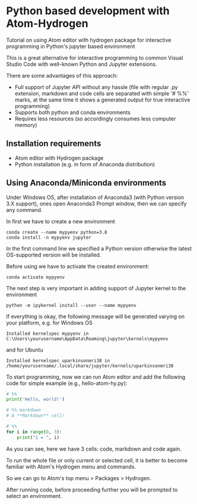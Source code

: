 # Python based development with Atom-Hydrogen
Tutorial on using Atom editor with hydrogen package for interactive programming in Python's jupyter based environment

This is a great alternative for interactive programming to common Visual Studio Code with well-known Python and Jupyter extensions.

There are some advantages of this approach:

- Full support of Jupyter API without any hassle (file with regular .py extension, markdown and code cells are separated with simple '# %%' marks, at the same time it shows a generated output for true interactive programming)
- Supports both python and conda environments
- Requires less resources (so accordingly consumes less computer memory)

## Installation requirements

- Atom editor with Hydrogen package
- Python installation (e.g. in form of Anaconda distribution)

## Using Anaconda/Miniconda environments

Under Windows OS, after installation of Anaconda3 (with Python version 3.X support), ones open Anaconda3 Prompt window, then we can specify any command.

In first we have to create a new environment

```
conda create --name mypyenv python=3.8
conda install -n mypyenv jupyter
```
In the first command line we specified a Python version otherwise the latest OS-supported version will be installed.

Before using we have to activate the created environment:

```
conda activate mypyenv
```
The next step is very important in adding support of Jupyter kernel to the environment
```
python -m ipykernel install --user --name mypyenv
```
If everything is okay, the following message will be generated varying on your platform, e.g. for Windows OS

```
Installed kernelspec mypyenv in C:\Users\yourusername\AppData\Roaming\jupyter\kernels\mypyenv
```
and for Ubuntu
```
Installed kernelspec uparkinsonmri38 in /home/yourusername/.local/share/jupyter/kernels/uparkinsonmri38
```

To start programming, now we can run Atom editor and add the following code for simple example (e.g., hello-atom-hy.py):

```python
# %%
print('Hello, world!')

# %% markdown
# A **Markdown** cell!

# %%
for i in range(0, 3):
    print("i = ", i)
```
As you can see, here we have 3 cells: code, markdown and code again.

To run the whole file or only current or selected cell, it is better to become familiar with Atom's Hydrogen menu and commands.

So we can go to Atom's top menu > Packages > Hydrogen.

After running code, before proceeding further you will be prompted to select an environment.
